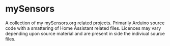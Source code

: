 # mySensors
A collection of my mySensors.org related projects.  Primarily Arduino source code with a smattering of Home Assistant related files.  Licences may vary depending upon source material and are present in side the indiviual source files.

